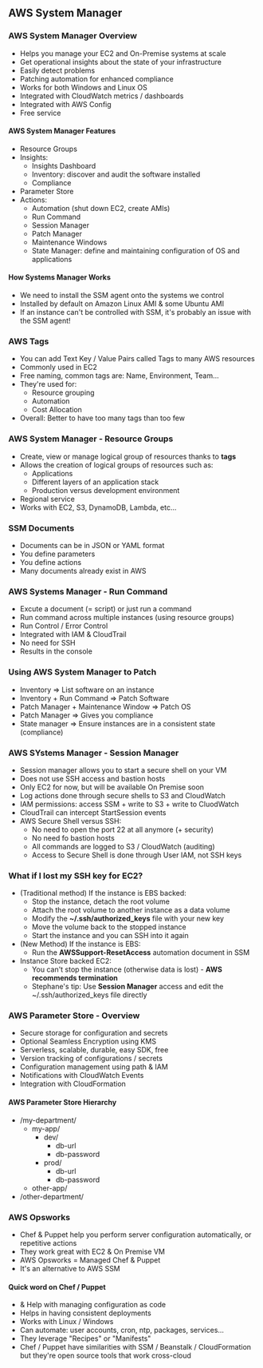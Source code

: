 ## AWS System Manager

### AWS System Manager Overview

* Helps you manage your EC2 and On-Premise systems at scale
* Get operational insights about the state of your infrastructure
* Easily detect problems
* Patching automation for enhanced compliance
* Works for both Windows and Linux OS
* Integrated with CloudWatch metrics / dashboards
* Integrated with AWS Config
* Free service 

#### AWS System Manager Features

* Resource Groups
* Insights:
  * Insights Dashboard
  * Inventory: discover and audit the software installed
  * Compliance
* Parameter Store
* Actions:
  * Automation (shut down EC2, create AMIs)
  * Run Command
  * Session Manager
  * Patch Manager
  * Maintenance Windows
  * State Manager: define and maintaining configuration of OS and applications

#### How Systems Manager Works

* We need to install the SSM agent onto the systems we control
* Installed by default on Amazon Linux AMI & some Ubuntu AMI
* If an instance can't be controlled with SSM, it's probably an issue with the SSM agent!

### AWS Tags

* You can add Text Key / Value Pairs called Tags to many AWS resources
* Commonly used in EC2
* Free naming, common tags are: Name, Environment, Team...
* They're used for:
  * Resource grouping
  * Automation
  * Cost Allocation
* Overall: Better to have too many tags than too few

### AWS System Manager - Resource Groups

* Create, view or manage logical group of resources thanks to **tags**
* Allows the creation of logical groups of resources such as:
  * Applications
  * Different layers of an application stack
  * Production versus development environment
* Regional service
* Works with EC2, S3, DynamoDB, Lambda, etc...

### SSM Documents

* Documents can be in JSON or YAML format
* You define parameters
* You define actions
* Many documents already exist in AWS

### AWS Systems Manager - Run Command

* Excute a document (= script) or just run a command
* Run command across multiple instances (using resource groups)
* Run Control / Error Control
* Integrated with IAM & CloudTrail
* No need for SSH
* Results in the console

### Using AWS System Manager to Patch

* Inventory => List software on an instance
* Inventory + Run Command => Patch Software
* Patch Manager + Maintenance Window => Patch OS
* Patch Manager => Gives you compliance
* State manager => Ensure instances are in a consistent state (compliance)

### AWS SYstems Manager - Session Manager

* Session manager allows you to start a secure shell on your VM
* Does not use SSH access and bastion hosts
* Only EC2 for now, but will be available On Premise soon
* Log actions done through secure shells to S3 and CloudWatch
* IAM permissions: access SSM + write to S3 + write to CluodWatch
* CloudTrail can intercept StartSession events
* AWS Secure Shell versus SSH:
  * No need to open the port 22 at all anymore (+ security)
  * No need fo bastion hosts
  * All commands are logged to S3 / CloudWatch (auditing)
  * Access to Secure Shell is done through User IAM, not SSH keys

### What if I lost my SSH key for EC2?

* (Traditional method) If the instance is EBS backed:
  * Stop the instance, detach the root volume
  * Attach the root volume to another instance as a data volume
  * Modify the **~/.ssh/authorized_keys** file with your new key
  * Move the volume back to the stopped instance
  * Start the instance and you can SSH into it again
* (New Method) If the instance is EBS:
  * Run the **AWSSupport-ResetAccess** automation document in SSM
* Instance Store backed EC2:
  * You can't stop the instance (otherwise data is lost) - **AWS recommends termination**
  * Stephane's tip: Use **Session Manager** access and edit the ~/.ssh/authorized_keys file directly

### AWS Parameter Store - Overview

* Secure storage for configuration and secrets
* Optional Seamless Encryption using KMS
* Serverless, scalable, durable, easy SDK, free
* Version tracking of configurations / secrets
* Configuration management using path & IAM
* Notifications with CloudWatch Events
* Integration with CloudFormation

#### AWS Parameter Store Hierarchy

* /my-department/
  * my-app/
    * dev/
      * db-url
      * db-password
    * prod/
      * db-url
      * db-password
  * other-app/
* /other-department/

### AWS Opsworks

* Chef & Puppet help you perform server configuration automatically, or repetitive actions
* They work great with EC2 & On Premise VM
* AWS Opsworks = Managed Chef & Puppet
* It's an alternative to AWS SSM

#### Quick word on Chef / Puppet

* & Help with managing configuration as code
* Helps in having consistent deployments
* Works with Linux / Windows
* Can automate: user accounts, cron, ntp, packages, services...
* They leverage "Recipes" or "Manifests"
* Chef / Puppet have similarities with SSM / Beanstalk / CloudFormation but they're open source tools that work cross-cloud

